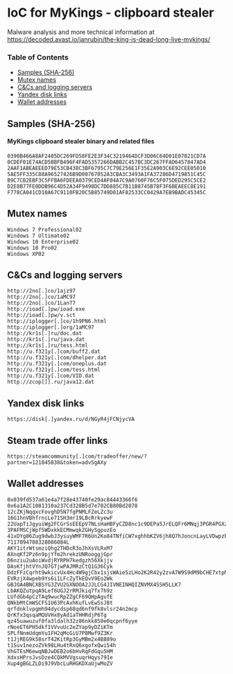 # IoC for MyKings - clipboard stealer

Malware analysis and more technical information at <https://decoded.avast.io/janrubin/the-king-is-dead-long-live-mykings/>

### Table of Contents
* [Samples (SHA-256)](#samples-sha-256)
* [Mutex names](#mutex-names)
* [C&Cs and logging servers](#ccs-and-logging-servers)
* [Yandex disk links](#yandex-disk-links)
* [Wallet addresses](#wallet-addresses)
## Samples (SHA-256)
#### MyKings clipboard stealer binary and related files
```
0390B466A8AF2405DC269FD58FE2E3F34C3219464DCF3D06C64D01E07821CD7A
0CDEF01E74ACD5BBFB496F4FAD5357266DABB2C457BC3DC267FFAD6457847AD4
2AAF1ABEAEEED79E53CB438C3BF6795C7C79E256E1F35E2A903C6E92CEE05010
5AE5FF335C88A96527426B9D00767052A3CBA3C3493A1FA37286D4719851C45C
B9C7CB2EBF3C5FFBA6FDEEA0379CED4AF04A7C9A0760F76C5F075DED295C5CE2
D2E8B77FE0DDB96C4D52A34F9498DC7DD885C7B11B8745B78F3F6BEAEEC8E191
F778CA041CD10A67C9110FB20C5B85749D01AF82533CC0429A7EB9BADC45345C
```

## Mutex names
```
Windows 7 Professional02
Windows 7 Ultimate02
Windows 10 Enterprise02
Windows 10 Pro02
Windows XP02
```

## C&Cs and logging servers
```
http://2no[.]co/1ajz97
http://2no[.]co/1aMC97
http://2no[.]co/1Lan77
http://ioad[.]pw/ioad.exe
http://ioad[.]pw/v.sct
http://iplogger[.]co/1h9PN6.html
http://iplogger[.]org/1aMC97
http://kr1s[.]ru/doc.dat
http://kr1s[.]ru/java.dat
http://kr1s[.]ru/tess.html
http://u.f321y[.]com/buff2.dat
http://u.f321y[.]com/dhelper.dat
http://u.f321y[.]com/oneplus.dat
http://u.f321y[.]com/tess.html
http://u.f321y[.]com/VID.dat
http://zcop[]].ru/java12.dat
```

## Yandex disk links
```
https://disk[.]yandex.ru/d/NGyR4jFCNjycVA
```

## Steam trade offer links
```
https://steamcommunity[.]com/tradeoffer/new/?partner=121845838&token=advSgAXy
```

## Wallet addresses
```
0x039fd537a61e4a7f28e43740fe29ac84443366f6
0x6a1A2C1081310a237Cd328B5d7e702CB80Bd2078
12cZKjNqqxcFovghD5N7fgPNMLFZeLZc3u
16G1hnVBhfrncLe71SH3mr19LBcRrkyewF
22UapTiJgyuiWg2FCGrSsEEEpV7NLsHaHBFyCZD8nc1c9DEPa5JrELQFr6MNqj3PGR4PGXzCGYQw7UemxRoRxCC97r43pZs
3PAFMSCjWpf5WDxkkECMmwqkZGHySgpuzEo
41xDYg86Zug9dwbJ3ysuyWMF7R6Un2Ko84TNfiCW7xghhbKZV6jh8Q7hJoncnLayLVDwpzbPQPi62bvPqe6jJouHAsGNkg2
7117094708328086084L
AKY1itrWtsmziQhg2THDcR3oJhXsVLRxM7
AXnqKf2Pz6n9pjYfm2hrekzUNRooggjGpr
D6nziu2uAoiWvdjRYRPH7kedgzh56Xkjjv
DAsKfjhtVYnJQ7GTjwPAJMRzCtQ1G36Cyk
DdzFFzCqrht9wkicvUx4Hc4W9gjCbx1sjsWAie5zLHo2K2R42y2zvA7W9S9dM9bCHE7xtpNriy1EpE5xwv7mPuSjhP4FyB9Z1ra6Ge3y
EVRzjX4wpeb9Ys6i1LFcZyTkEQvV9Eo2Wk
GBJOA4BNCXBSYG3ZVU2GXNOOA2JJLCG4JIVNEINHQIZNVMX4SSH5LLK7
LbAKQZutpqA9Lef6UGJ2rRMJkiq7fx7h9z
LUfdGb4pCzTAq9wucRpZZgCF69QHpAgvfE
QNkbMtCmWSCFS1U63PcAxhKufLvEwSsJ8t
qrfdnklvpgmh94dycdsp68qd6nf9fk8vlsr24n2mcp
QrKfx3qsqaMQUVHx8yAd1aTHHRdjP6Tg
qz45uawuzuf0fa3ldalh32z86nkk850e0qcpnf6yye
rNoeET6PH5dkf1VVvuUc2eZYap9yDZiKTm
SPLfNnmUdqmYu1FH2qMcGiU7P8Mwf9Z3Kr
t1JjREG9k58srT42KitRp3GyMBm2x4B889o
t1Suv1nezoZVk98LHu4tRxQ6xgofxQwi54h
VhGTEsM6ewqNBJwDEB2o6bHvRqFdGqu5HM
XdxsHPrsJvsDze4CQkMVVgsuqrHqys791e
Xup4gBGLZLDi9J9VbcLuRHGKDXaUjwMoZV
```
